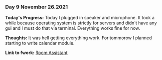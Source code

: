 ### Day 9 November 26.2021

**Today's Progress:** Today I plugged in speaker and microphone. It took a while because operating system is strictly for servers and didn't have any gui and I must do that via terminal. Everything works fine for now. 

**Thoughts:** It was hell getting everything work. For tommorow I planned starting to write calendar module.

**Link to fwork:** [Room Assistant](https://github.com/Pablo203/RoomAssistant/)